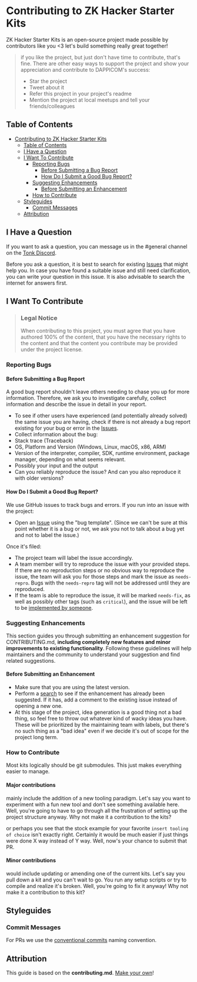 # Contributing to ZK Hacker Starter Kits

ZK Hacker Starter Kits is an open-source project made possible by contributors like you <3 let's build something really great together!

> if you like the project, but just don't have time to contribute, that's fine. There are other easy ways to support the project and show your appreciation and contribute to DAPPICOM's success:
> - Star the project
> - Tweet about it
> - Refer this project in your project's readme
> - Mention the project at local meetups and tell your friends/colleagues


## Table of Contents

- [Contributing to ZK Hacker Starter Kits](#contributing-to-zk-hacker-starter-kits)
  - [Table of Contents](#table-of-contents)
  - [I Have a Question](#i-have-a-question)
  - [I Want To Contribute](#i-want-to-contribute)
    - [Reporting Bugs](#reporting-bugs)
      - [Before Submitting a Bug Report](#before-submitting-a-bug-report)
      - [How Do I Submit a Good Bug Report?](#how-do-i-submit-a-good-bug-report)
    - [Suggesting Enhancements](#suggesting-enhancements)
      - [Before Submitting an Enhancement](#before-submitting-an-enhancement)
    - [How to Contribute](#how-to-contribute)
  - [Styleguides](#styleguides)
    - [Commit Messages](#commit-messages)
  - [Attribution](#attribution)


## I Have a Question

If you want to ask a question, you can message us in the #general channel on the [Tonk Discord](https://discord.gg/usRBwU5rpN). 

Before you ask a question, it is best to search for existing [Issues](/issues) that might help you. In case you have found a suitable issue and still need clarification, you can write your question in this issue. It is also advisable to search the internet for answers first.


## I Want To Contribute

> ### Legal Notice 
> When contributing to this project, you must agree that you have authored 100% of the content, that you have the necessary rights to the content and that the content you contribute may be provided under the project license.

### Reporting Bugs


#### Before Submitting a Bug Report

A good bug report shouldn't leave others needing to chase you up for more information. Therefore, we ask you to investigate carefully, collect information and describe the issue in detail in your report. 

- To see if other users have experienced (and potentially already solved) the same issue you are having, check if there is not already a bug report existing for your bug or error in the [Issues](/issues).
- Collect information about the bug:
- Stack trace (Traceback)
- OS, Platform and Version (Windows, Linux, macOS, x86, ARM)
- Version of the interpreter, compiler, SDK, runtime environment, package manager, depending on what seems relevant.
- Possibly your input and the output
- Can you reliably reproduce the issue? And can you also reproduce it with older versions?


#### How Do I Submit a Good Bug Report?
We use GitHub issues to track bugs and errors. If you run into an issue with the project:

- Open an [Issue](/issues/new) using the "bug template". (Since we can't be sure at this point whether it is a bug or not, we ask you not to talk about a bug yet and not to label the issue.) 

Once it's filed:

- The project team will label the issue accordingly.
- A team member will try to reproduce the issue with your provided steps. If there are no reproduction steps or no obvious way to reproduce the issue, the team will ask you for those steps and mark the issue as `needs-repro`. Bugs with the `needs-repro` tag will not be addressed until they are reproduced.
- If the team is able to reproduce the issue, it will be marked `needs-fix`, as well as possibly other tags (such as `critical`), and the issue will be left to be [implemented by someone](#your-first-code-contribution).


### Suggesting Enhancements

This section guides you through submitting an enhancement suggestion for CONTRIBUTING.md, **including completely new features and minor improvements to existing functionality**. Following these guidelines will help maintainers and the community to understand your suggestion and find related suggestions.


#### Before Submitting an Enhancement

- Make sure that you are using the latest version.
- Perform a [search](/issues) to see if the enhancement has already been suggested. If it has, add a comment to the existing issue instead of opening a new one.
- At this stage of the project, idea generation is a good thing not a bad thing, so feel free to throw out whatever kind of wacky ideas you have. These will be prioritized by the maintaining team with labels, but there's no such thing as a "bad idea" even if we decide it's out of scope for the project long term.

### How to Contribute
Most kits logically should be git submodules. This just makes everything easier to manage. 

#### Major contributions 
mainly include the addition of a new tooling paradigm. Let's say you want to experiment with a fun new tool and don't see something available here. Well, you're going to have to go through all the frustration of setting up the project structure anyway. Why not make it a contribution to the kits?

or perhaps you see that the stock example for your favorite `insert tooling of choice` isn't exactly right. Certainly it would be much easier if just things were done X way instead of Y way. Well, now's your chance to submit that PR.

#### Minor contributions 
would include updating or amending one of the current kits. Let's say you pull down a kit and you can't wait to go. You run any setup scripts or try to compile and realize it's broken. Well, you're going to fix it anyway! Why not make it a contribution to this kit?

## Styleguides
### Commit Messages
For PRs we use the [conventional commits](https://www.conventionalcommits.org/en/v1.0.0/) naming convention.

## Attribution
This guide is based on the **contributing.md**. [Make your own](https://contributing.md/)!